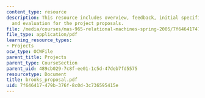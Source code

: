 ```yaml
---
content_type: resource
description: This resource includes overview, feedback, initial specification, demonstration,
  and evaluation for the project proposals.
file: /media/courses/mas-965-relational-machines-spring-2005/7f646417479b376f8c0d3c736595415e_brooks_proposal.pdf
file_type: application/pdf
learning_resource_types:
- Projects
ocw_type: OCWFile
parent_title: Projects
parent_type: CourseSection
parent_uid: 489cb029-7c8f-ee01-1c5d-47deb7fd5575
resourcetype: Document
title: brooks_proposal.pdf
uid: 7f646417-479b-376f-8c0d-3c736595415e
---
```

